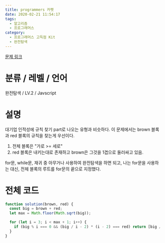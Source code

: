 ```yaml
---
title: programmers 카펫
date: 2020-02-21 11:54:17
tags:
  - 알고리즘
  - 프로그래머스
category:
  - 프로그래머스 고득점 Kit
  - 완전탐색
---
```


[문제 링크](https://programmers.co.kr/learn/courses/30/lessons/42842)

# 분류 / 레벨 / 언어

완전탐색 / LV.2 / Javscript

# 설명

대기업 인적성에 규칙 찾기 part로 나오는 유형과 비슷하다.
이 문제에서는 brown 블록과 red 블록의 규칙을 찾는게 우선이다.

1. 전체 블록은 "가로 >= 세로"
2. red 블록은 내키는대로 존재하고 brown은 그것을 1겹으로 둘러싸고 있음.

for문, while문, 재귀 중 아무거나 사용하여 완전탐색을 하면 되고,
나는 for문을 사용하는 대신, 전체 블록의 루트를 for문의 끝으로 지정했다.

# 전체 코드

```javascript
function solution(brown, red) {
  const big = brown + red;
  let max = Math.floor(Math.sqrt(big));

  for (let i = 3; i < max + 1; i++) {
    if (big % i === 0 && (big / i - 2) * (i - 2) === red) return [big / i, i];
  }
}
```
